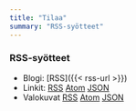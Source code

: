```yaml
---
title: "Tilaa"
summary: "RSS-syötteet"
---
```


### RSS-syötteet
- Blogi: [RSS]({{< rss-url >}})
- Linkit: [RSS](https://links.saaste.net/rss.xml) [Atom](https://links.saaste.net/atom.xml) [JSON](https://links.saaste.net/feed.json)
- Valokuvat [RSS](https://photography.saaste.net/rss.xml) [Atom](https://photography.saaste.net/atom.xml) [JSON](https://photography.saaste.net/feed.json)